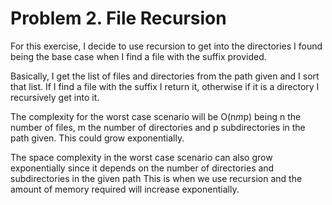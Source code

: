 # Problem 2. File Recursion

For this exercise, I decide to use recursion to get into the directories
I found being the base case when I find a file with the suffix provided.

Basically, I get the list of files and directories from the path given
and I sort that list. If I find a file with the suffix I return it, 
 otherwise if it is a directory I recursively get into it.
 
The complexity for the worst case scenario will be O(n*m*p) being n the number of
files, m the number of directories and p subdirectories in the path given. 
This could grow exponentially. 

The space complexity in the worst case scenario can also grow exponentially since
 it depends on the number of directories and subdirectories in the given path 
  This is when we use recursion and the amount of memory required will increase
  exponentially.
